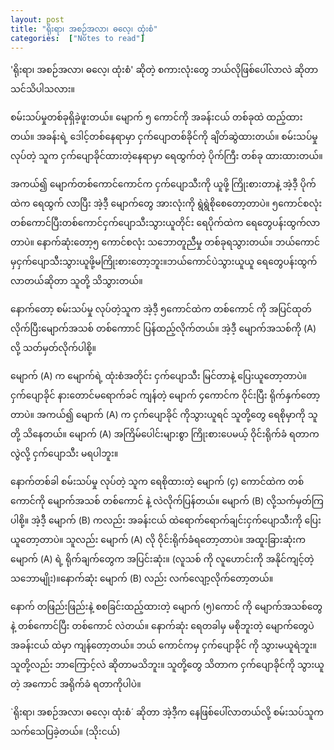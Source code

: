 ```yaml
---
layout: post
title: "ရိုးရာ၊ အစဉ်အလာ၊ ဓလေ့၊ ထုံးစံ"
categories:  ["Notes to read"]
---
```

'ရိုးရာ၊ အစဉ်အလာ၊ ဓလေ့၊ ထုံးစံ' ဆိုတဲ့ စကားလုံးတွေ ဘယ်လိုဖြစ်ပေါ်လာလဲ
ဆိုတာ သင်သိပါသလား။


စမ်းသပ်မှုတစ်ခုရှိခဲ့ဖူးတယ်။ မျောက် ၅ ကောင်ကို အခန်းငယ် တစ်ခုထဲ ထည့်ထားတယ်။
အခန်းရဲ့ ဒေါင့်တစ်နေရာမှာ ငှက်ပျောတစ်ခိုင်ကို ချိတ်ဆွဲထားတယ်။ စမ်းသပ်မှု လုပ်တဲ့
သူက ငှက်ပျောခိုင်ထားတဲ့နေရာမှာ ရေထွက်တဲ့ ပိုက်ကြီး တစ်ခု ထားထားတယ်။

<!-- more -->
အကယ်၍ မျောက်တစ်ကောင်ကောင်က ငှက်ပျောသီးကို ယူဖို့ ကြိုးစားတာနဲ့ အဲ့ဒီ့ ပိုက်ထဲက ရေထွက် လာပြီး အဲ့ဒီ့ မျောက်တွေ အားလုံးကို ရွဲရွဲစိုစေတော့တာပဲ။ ၅ကောင်စလုံးတစ်ကောင်ပြီးတစ်ကောင်ငှက်ပျောသီးသွားယူတိုင်း ရေပိုက်ထဲက ရေတွေပန်းထွက်လာတာပဲ။ နောက်ဆုံးတော့၅ ကောင်စလုံး
သဘောတူညီမှု တစ်ခုရသွားတယ်။ ဘယ်ကောင်မှငှက်ပျောသီးသွားယူဖို့မကြိုးစားတော့ဘူး။ဘယ်ကောင်ပဲသွားယူယူ ရေတွေပန်းထွက်လာတယ်ဆိုတာ သူတို့ သိသွားတယ်။

နောက်တော့ စမ်းသပ်မှု လုပ်တဲ့သူက အဲ့ဒီ့ ၅ကောင်ထဲက တစ်ကောင် ကို အပြင်ထုတ်လိုက်ပြီးမျောက်အသစ် တစ်ကောာင် ပြန်ထည့်လိုက်တယ်။ အဲ့ဒီ့ မျောက်အသစ်ကို (A) လို့ သတ်မှတ်လိုက်ပါစို့။

မျောက် (A) က မျောက်ရဲ့ ထုံးစံအတိုင်း ငှက်ပျောသီး မြင်တာနဲ့ ပြေးယူတော့တာပဲ။ ငှက်ပျောခိုင် နားတောင်မရောက်ခင် ကျန်တဲ့ မျောက် ၄ကောင်က ဝိုင်းပြီး ရိုက်နှက်တော့တာပဲ။ အကယ်၍ မျောက် (A) က ငှက်ပျောခိုင်
ကိုသွားယူရင် သူတို့တွေ ရေစိုမှာကို သူတို့ သိနေတယ်။ မျောက် (A) အကြိမ်ပေါင်းများစွာ ကြိုးစားပေမယ့် ဝိုင်းရိုက်ခံ
ရတာကလွဲလို့ ငှက်ပျောသီး မရပါဘူး။

နောက်တစ်ခါ စမ်းသပ်မှု လုပ်တဲ့ သူက ရေစိုထားတဲ့ မျောက် (၄) ကောင်ထဲက တစ်ကောင်ကို မျောက်အသစ် တစ်ကောင်
နဲ့ လဲလိုက်ပြန်တယ်။ မျောက် (B) လို့သက်မှတ်ကြပါစို့။ အဲ့ဒီ့ မျောက် (B) ကလည်း အခန်းငယ် ထဲရောက်ရောက်ချင်းငှက်ပျောသီးကို ပြေးယူတော့တာပဲ။ သူလည်း မျောက် (A) လို ဝိုင်းရိုက်ခံရတော့တာပဲ။ အထူးခြားဆုံးက မျောက် (A) ရဲ့ ရိုက်ချက်တွေက အပြင်းဆုံး။ (လူသစ် ကို လူဟောင်းကို အနိုင်ကျင့်တဲ့သဘောမျိုး)။နောက်ဆုံး မျောက် (B) လည်း လက်လျော့လိုက်တော့တယ်။

နောက် တဖြည်းဖြည်းနဲ့ စစခြင်းထည့်ထားတဲ့ မျောက် (၅)ကောင် ကို မျောက်အသစ်တွေနဲ့ တစ်ကောင်ပြီး တစ်ကောင်
လဲတယ်။ နောက်ဆုံး ရေတခါမှ မစိုဘူးတဲ့ မျောက်တွေပဲ အခန်းငယ် ထဲမှာ ကျန်တော့တယ်။ ဘယ် ကောင်ကမှ ငှက်ပျောခိုင် ကို
သွားမယူရဲဘူး။ သူတို့လည်း ဘာကြောင့်လဲ ဆိုတာမသိဘူး။ သူတို့တွေ သိတာက ငှက်ပျောခိုင်ကို သွားယူတဲ့ အကောင် အရိုက်ခံ ရတာကိုပါပဲ။

`ရိုးရာ၊ အစဉ်အလာ၊ ဓလေ့၊ ထုံးစံ´ ဆိုတာ အဲ့ဒီ့က နေဖြစ်ပေါ်လာတယ်လို့ စမ်းသပ်သူက သက်သေပြခဲ့တယ်။
(သိုးငယ်)
